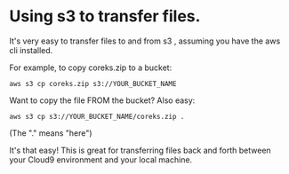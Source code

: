 # Using s3 to transfer files.

It's very easy to transfer files to and from s3 , assuming you have the aws cli installed.

For example, to copy coreks.zip to a bucket:
```
aws s3 cp coreks.zip s3://YOUR_BUCKET_NAME
```

Want to copy the file FROM the bucket? Also easy:
```
aws s3 cp s3://YOUR_BUCKET_NAME/coreks.zip . 
```

(The "." means "here")

It's that easy!  This is great for transferring files back and forth between your Cloud9 environment and your local machine.